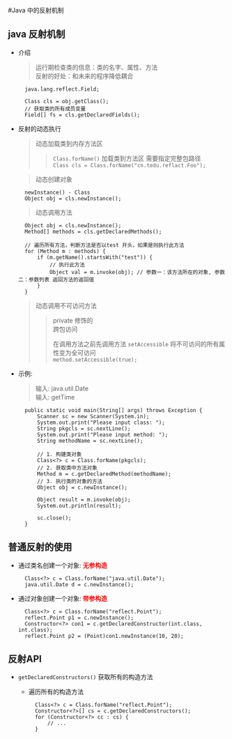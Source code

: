 #Java 中的反射机制

## java 反射机制
- 介绍
	> 运行期检查类的信息：类的名字、属性、方法<br>
	> 反射的好处：和未来的程序降低耦合
	
		java.lang.reflect.Field;
		
		Class cls = obj.getClass();
		// 获取类的所有成员变量
		Field[] fs = cls.getDeclaredFields();

	
- 反射的动态执行
	> 动态加载类到内存方法区
	>> `Class.forName()` 加载类到方法区  需要指定完整包路径<br>
	>> `Class cls = Class.forName("cn.tedu.reflact.Foo");`
	
	> 动态创建对象

		newInstance() - Class
		Object obj = cls.newInstance();
		
	> 动态调用方法

		Object obj = cls.newInstance();
		Method[] methods = cls.getDeclaredMethods();
		
		// 遍历所有方法，判断方法是否以test 开头，如果是则执行此方法
		for (Method m : methods) {
			if (m.getName().startsWith("test")) {
				// 执行此方法
				Object val = m.invoke(obj);	// 参数一：该方法所在的对象, 参数二：参数列表 返回方法的返回值
			}
		}
	
	> 动态调用不可访问方法
	>> private 修饰的<br>
	>> 跨包访问
	>> 
	>> 在调用方法之前先调用方法 `setAccessible` 将不可访问的所有属性变为全可访问<br>
	>> `method.setAccessible(true);`
	
	
- 示例: 
	> 输入: java.util.Date  
	> 输入: getTime

		public static void main(String[] args) throws Exception {
			Scanner sc = new Scanner(System.in);
			System.out.print("Please input class: ");
			String pkgcls = sc.nextLine();
			System.out.print("Please input method: ");
			String methodName = sc.nextLine();
			
			// 1. 构建类对象
			Class<?> c = Class.forName(pkgcls);
			// 2. 获取类中方法对象
			Method m = c.getDeclaredMethod(methodName);
			// 3. 执行类的对象的方法
			Object obj = c.newInstance();
			
			Object result = m.invoke(obj);
			System.out.println(result);
			
			sc.close();
		}
	
## 普通反射的使用
- 通过类名创建一个对象: **<span style="color:red">无参构造</span>**
	
		Class<?> c = Class.forName("java.util.Date");
		java.util.Date d = c.newInstance();
- 通过对象创建一个对象: **<span style="color:red">带参构造</span>**

		Class<?> c = Class.forName("reflect.Point");
		reflect.Point p1 = c.newInstance();
		Constructor<?> con1 = c.getDeclaredConstructor(int.class, int.class);
		reflect.Point p2 = (Point)con1.newInstance(10, 20);

## 反射API
- `getDeclaredConstructors()` 获取所有的构造方法
	- 遍历所有的构造方法
		
			Class<?> c = Class.forName("reflect.Point");
			Constructor<?>[] cs = c.getDeclaredConstructors();
			for (Constructor<?> cc : cs) {
				// ...
			}
